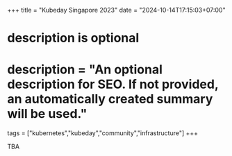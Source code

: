 +++
title = "Kubeday Singapore 2023"
date = "2024-10-14T17:15:03+07:00"

#
# description is optional
#
# description = "An optional description for SEO. If not provided, an automatically created summary will be used."

tags = ["kubernetes","kubeday","community","infrastructure"]
+++

TBA

